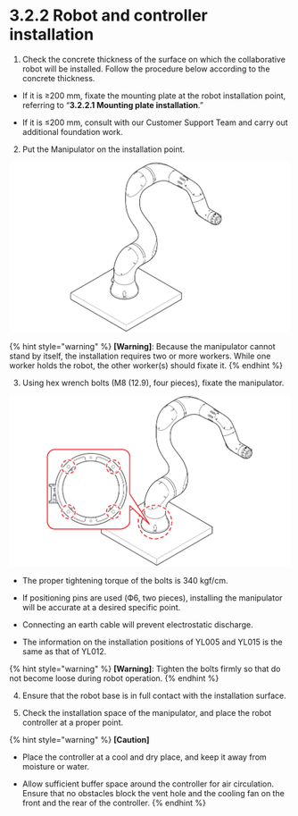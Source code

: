 # 3.2.2 Robot and controller installation

1. Check the concrete thickness of the surface on which the collaborative robot will be installed. Follow the procedure below according to the concrete thickness.

* If it is ≥200 mm, fixate the mounting plate at the robot installation point, referring to “**3.2.2.1 Mounting plate installation**.”

* If it is ≤200 mm, consult with our Customer Support Team and carry out additional foundation work.

2. Put the Manipulator on the installation point.

![](../../../.gitbook/assets/install_1.png)

{% hint style="warning" %}
**\[Warning\]**: Because the manipulator cannot stand by itself, the installation requires two or more workers. While one worker holds the robot, the other worker\(s\) should fixate it.
{% endhint %}

3. Using hex wrench bolts \(M8 \(12.9\), four pieces\), fixate the manipulator.

![](../../../.gitbook/assets/install_2.png)

* The proper tightening torque of the bolts is 340 kgf/cm.

* If positioning pins are used \(Ф6, two pieces\), installing the manipulator will be accurate at a desired specific point.

* Connecting an earth cable will prevent electrostatic discharge.

* The information on the installation positions of YL005 and YL015 is the same as that of YL012.

{% hint style="warning" %}
**\[Warning\]**: Tighten the bolts firmly so that do not become loose during robot operation.
{% endhint %}

4. Ensure that the robot base is in full contact with the installation surface.

5. Check the installation space of the manipulator, and place the robot controller at a proper point.

{% hint style="warning" %}
**\[Caution\]**

* Place the controller at a cool and dry place, and keep it away from moisture or water.

* Allow sufficient buffer space around the controller for air circulation. Ensure that no obstacles block the vent hole and the cooling fan on the front and the rear of the controller.
{% endhint %}

